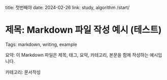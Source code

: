 title: 첫번째야
date: 2024-02-26
link: study, algorithm
/start/

# 제목: Markdown 파일 작성 예시 (테스트)

Tags: markdown, writing, example

요약: 이 Markdown 파일은 제목, 태그, 요약, 카테고리, 본문을 함께 작성하는 예시입니다.

카테고리: 문서작성
